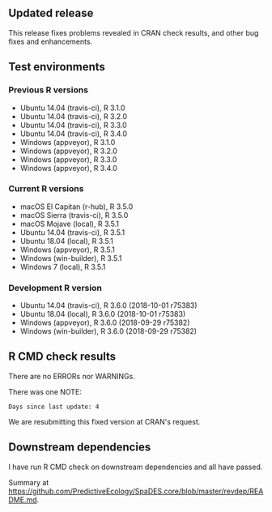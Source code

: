 ## Updated release

This release fixes problems revealed in CRAN check results, and other bug fixes and enhancements.

## Test environments

### Previous R versions
* Ubuntu 14.04     (travis-ci), R 3.1.0
* Ubuntu 14.04     (travis-ci), R 3.2.0
* Ubuntu 14.04     (travis-ci), R 3.3.0
* Ubuntu 14.04     (travis-ci), R 3.4.0
* Windows           (appveyor), R 3.1.0
* Windows           (appveyor), R 3.2.0
* Windows           (appveyor), R 3.3.0
* Windows           (appveyor), R 3.4.0

### Current R versions
* macOS El Capitan     (r-hub), R 3.5.0
* macOS Sierra     (travis-ci), R 3.5.0
* macOS Mojave         (local), R 3.5.1
* Ubuntu 14.04     (travis-ci), R 3.5.1
* Ubuntu 18.04         (local), R 3.5.1
* Windows           (appveyor), R 3.5.1
* Windows        (win-builder), R 3.5.1
* Windows 7            (local), R 3.5.1

### Development R version
* Ubuntu 14.04     (travis-ci), R 3.6.0 (2018-10-01 r75383)
* Ubuntu 18.04         (local), R 3.6.0 (2018-10-01 r75383)
* Windows           (appveyor), R 3.6.0 (2018-09-29 r75382)
* Windows        (win-builder), R 3.6.0 (2018-09-29 r75382)

## R CMD check results

There are no ERRORs nor WARNINGs.

There was one NOTE:

    Days since last update: 4

We are resubmitting this fixed version at CRAN's request.

## Downstream dependencies

I have run R CMD check on downstream dependencies and all have passed.

Summary at https://github.com/PredictiveEcology/SpaDES.core/blob/master/revdep/README.md.
